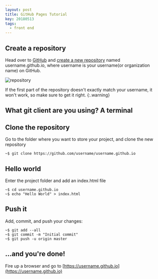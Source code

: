 ```yaml
---
layout: post
title: GitHub Pages Tutorial
key: 20180513
tags:
  - front end
---
```


## Create a repository

Head over to [GitHub](https://github.com/) and [create a new repository](https://github.com/new) named username.github.io, where username is your username(or organization name) on GitHub.

![repository](/../Pic/051301.png "Repository")

If the first part of the repository doesn't exactly match your username, it won't work, so make sure to get it right.
{:.warning}

<!--more-->
## What git client are you using? A terminal

## Clone the repository

Go to the folder where you want to store your project, and clone the new repository

```terminal
~$ git clone https://github.com/username/username.github.io
```

## Hello world
Enter the project folder and add an index.html file

```terminal
~$ cd username.github.io
~$ echo "Hello World" > index.html
```

## Push it
Add, commit, and push your changes:

```terminal
~$ git add --all
~$ git commit -m "Initial commit"
~$ git push -u origin master
```

## ...and you're done!
Fire up a browser and go to [https://username.github.io](https://username.github.io)

